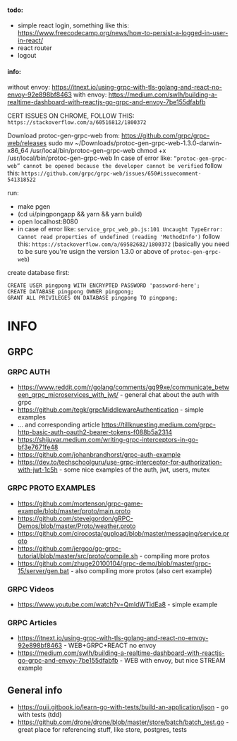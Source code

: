 #### todo:
- simple react login, something like this: https://www.freecodecamp.org/news/how-to-persist-a-logged-in-user-in-react/
- react router
- logout

#### info:
without envoy: https://itnext.io/using-grpc-with-tls-golang-and-react-no-envoy-92e898bf8463
with envoy: https://medium.com/swlh/building-a-realtime-dashboard-with-reactjs-go-grpc-and-envoy-7be155dfabfb

CERT ISSUES ON CHROME, FOLLOW THIS: `https://stackoverflow.com/a/60516812/1800372`

<!-- arch -arm64 brew install protoc-gen-grpc-web -->
Download protoc-gen-grpc-web from: https://github.com/grpc/grpc-web/releases
sudo mv ~/Downloads/protoc-gen-grpc-web-1.3.0-darwin-x86_64 /usr/local/bin/protoc-gen-grpc-web
chmod +x /usr/local/bin/protoc-gen-grpc-web
In case of error like: `“protoc-gen-grpc-web” cannot be opened because the developer cannot be verified` follow this: `https://github.com/grpc/grpc-web/issues/650#issuecomment-541318522`

run: 
- make pgen
- (cd ui/pingpongapp && yarn && yarn build)
- open localhost:8080
- in case of error like: `service_grpc_web_pb.js:101 Uncaught TypeError: Cannot read properties of undefined (reading 'MethodInfo')` follow this: `https://stackoverflow.com/a/69582682/1800372` (basically you need to be sure you're usign the version 1.3.0 or above of `protoc-gen-grpc-web`)

create database first:
```
CREATE USER pingpong WITH ENCRYPTED PASSWORD 'password-here';
CREATE DATABASE pingpong OWNER pingpong;
GRANT ALL PRIVILEGES ON DATABASE pingpong TO pingpong;
```


# INFO

## GRPC
### GRPC AUTH
- https://www.reddit.com/r/golang/comments/gg99xe/communicate_between_grpc_microservices_with_jwt/ - general chat about the auth with grpc
- https://github.com/tegk/grpcMiddlewareAuthentication - simple examples
- ... and corresponding article https://tillknuesting.medium.com/grpc-http-basic-auth-oauth2-bearer-tokens-f088b5a2314
- https://shijuvar.medium.com/writing-grpc-interceptors-in-go-bf3e7671fe48
- https://github.com/johanbrandhorst/grpc-auth-example
- https://dev.to/techschoolguru/use-grpc-interceptor-for-authorization-with-jwt-1c5h - some nice examples of the auth, jwt, users, mutex

### GRPC PROTO EXAMPLES
- https://github.com/mortenson/grpc-game-example/blob/master/proto/main.proto
- https://github.com/stevejgordon/gRPC-Demos/blob/master/Proto/weather.proto
- https://github.com/cirocosta/gupload/blob/master/messaging/service.proto
- https://github.com/jergoo/go-grpc-tutorial/blob/master/src/proto/compile.sh - compiling more protos
- https://github.com/zhuge20100104/grpc-demo/blob/master/grpc-15/server/gen.bat - also compiling more protos (also cert example)

### GRPC Videos
- https://www.youtube.com/watch?v=QmIdWTidEa8 - simple example

### GRPC Articles
- https://itnext.io/using-grpc-with-tls-golang-and-react-no-envoy-92e898bf8463 - WEB+GRPC+REACT no envoy
- https://medium.com/swlh/building-a-realtime-dashboard-with-reactjs-go-grpc-and-envoy-7be155dfabfb - WEB with envoy, but nice STREAM example


## General info
- https://quii.gitbook.io/learn-go-with-tests/build-an-application/json - go with tests (tdd)
- https://github.com/drone/drone/blob/master/store/batch/batch_test.go - great place for referencing stuff, like store, postgres, tests